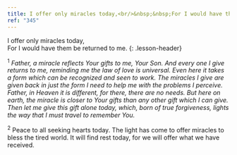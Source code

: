 ```yaml
---
title: I offer only miracles today,<br/>&nbsp;&nbsp;For I would have them be returned to me.
ref: "345"
---
```


I offer only miracles today,<br/>
For I would have them be returned to me.
{: .lesson-header}

<sup>1</sup> *Father, a miracle reflects Your gifts to me, Your Son. And
every one I give returns to me, reminding me the law of love is
universal. Even here it takes a form which can be recognized and seen to
work. The miracles I give are given back in just the form I need to help
me with the problems I perceive. Father, in Heaven it is different, for
there, there are no needs. But here on earth, the miracle is closer to
Your gifts than any other gift which I can give. Then let me give this
gift alone today, which, born of true forgiveness, lights the way that I
must travel to remember You.*

<sup>2</sup> Peace to all seeking hearts today. The light has come to
offer miracles to bless the tired world. It will find rest today, for we
will offer what we have received.


